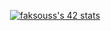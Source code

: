 <p align="center">
  <a href="https://github.com/oakoudad/badge42"><img src="https://badge.mediaplus.ma/colorfulwaves/faksouss?1337Badge=off" alt="faksouss's 42 stats" /></a>
</p>
